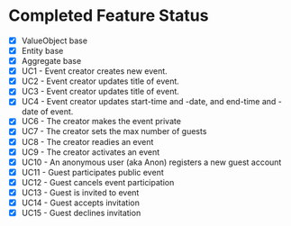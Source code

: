 # Completed Feature Status

* [x] ValueObject base
* [x] Entity base
* [x] Aggregate base
* [x] UC1 - Event creator creates new event.
* [x] UC2 - Event creator updates title of event.
* [x] UC3 - Event creator updates title of event.
* [x] UC4 - Event creator updates start-time and -date, and end-time and -date of event.
* [x] UC6 -  The creator makes the event private
* [x] UC7 - The creator sets the max number of guests
* [x] UC8 - The creator readies an event
* [x] UC9 - The creator activates an event
* [x] UC10 - An anonymous user (aka Anon) registers a new guest account
* [x] UC11 - Guest participates public event
* [x] UC12 - Guest cancels event participation
* [x] UC13 - Guest is invited to event
* [x] UC14 - Guest accepts invitation
* [x] UC15 - Guest declines invitation